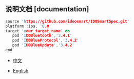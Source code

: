 ## 说明文档 [documentation]


```c
source 'https://github.com/idoosmart/IDOSmartSpec.git'
platform :ios, '8.0'
target 'your_target_name' do
   pod 'IDOBluetooth','3.4.1'
   pod 'IDOBlueProtocol','3.4.2'
   pod 'IDOBlueUpdate','3.4.2'
end
```


* [中文](https://idoosmart.github.io/IDOGitBook/zh/)      

* [English](https://idoosmart.github.io/IDOGitBook/en/)